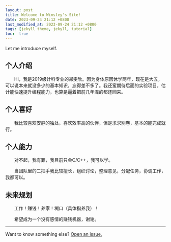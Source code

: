 ```yaml
---
layout: post
title: Welcome to Winsley's Site!
date: 2023-09-24 21:12 +0800
last_modified_at: 2023-09-24 21:12 +0800
tags: [jekyll theme, jekyll, tutorial]
toc:  true
---
```

Let me introduce myself.

## 个人介绍
&emsp;&emsp;Hi，我是2019级计科专业的郑雯欣。因为身体原因休学两年，现在是大五，可以说本来就没多少的基本知识，忘得差不多了。我还蛮期待后面的实验项目，估计能快速提升编程能力，也算是逼着把前几年混的都还回来。
## 个人喜好
&emsp;&emsp;我比较喜欢安静的独处，喜欢效率高的伙伴，但是求求别卷，基本的能完成就行。
## 个人能力
&emsp;&emsp;对不起，我有罪，我目前只会C/C++，我可以学。

&emsp;&emsp;当团队里的二把手我比较擅长，组织讨论，整理意见，分配任务，协调工作，我都可以。
## 未来规划
&emsp;&emsp;工作！赚钱！养家！糊口（具体指养我）！

&emsp;&emsp;希望成为一个没有感情的赚钱机器，谢谢。


-----

Want to know something else? <a href="https://github.com/QAQ-1">Open an issue.</a>

[^fn-sample_footnote]: Handy! Now click the return link to go back.
